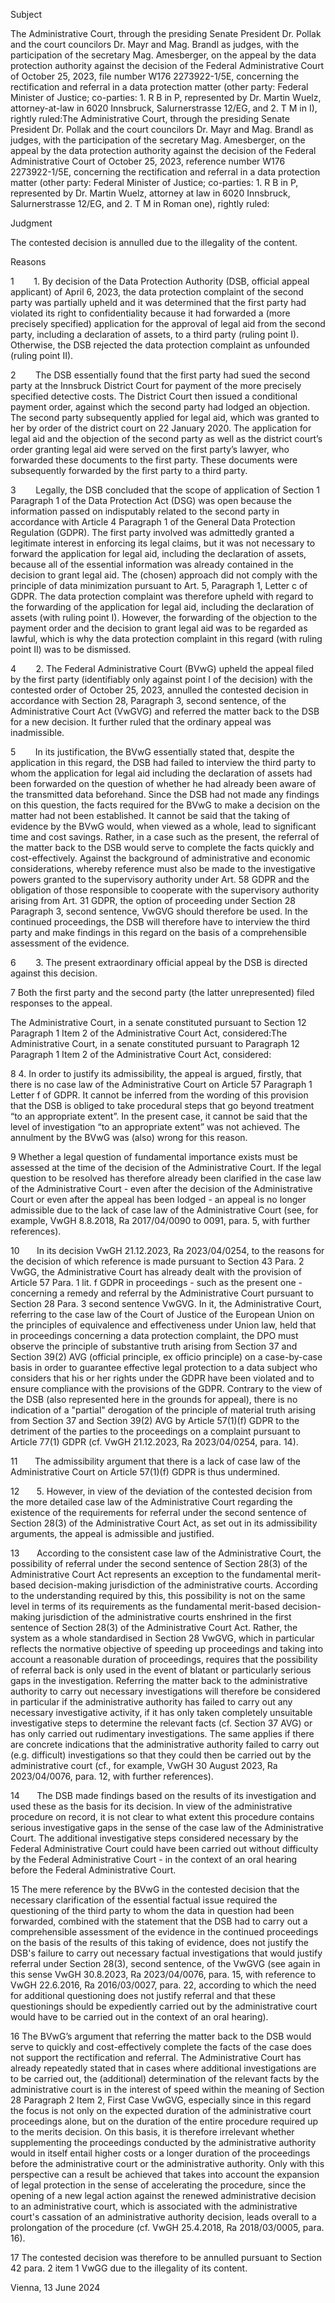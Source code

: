 Subject

The Administrative Court, through the presiding Senate President Dr. Pollak and the court councilors Dr. Mayr and Mag. Brandl as judges, with the participation of the secretary Mag. Amesberger, on the appeal by the data protection authority against the decision of the Federal Administrative Court of October 25, 2023, file number W176 2273922-1/5E, concerning the rectification and referral in a data protection matter (other party: Federal Minister of Justice; co-parties: 1. R B in P, represented by Dr. Martin Wuelz, attorney-at-law in 6020 Innsbruck, Salurnerstrasse 12/EG, and 2. T M in I), rightly ruled:The Administrative Court, through the presiding Senate President Dr. Pollak and the court councilors Dr. Mayr and Mag. Brandl as judges, with the participation of the secretary Mag. Amesberger, on the appeal by the data protection authority against the decision of the Federal Administrative Court of October 25, 2023, reference number W176 2273922-1/5E, concerning the rectification and referral in a data protection matter (other party: Federal Minister of Justice; co-parties: 1. R B in P, represented by Dr. Martin Wuelz, attorney at law in 6020 Innsbruck, Salurnerstrasse 12/EG, and 2. T M in Roman one), rightly ruled:

Judgment

The contested decision is annulled due to the illegality of the content.

Reasons

1        1. By decision of the Data Protection Authority (DSB, official appeal applicant) of April 6, 2023, the data protection complaint of the second party was partially upheld and it was determined that the first party had violated its right to confidentiality because it had forwarded a (more precisely specified) application for the approval of legal aid from the second party, including a declaration of assets, to a third party (ruling point I). Otherwise, the DSB rejected the data protection complaint as unfounded (ruling point II).

2        The DSB essentially found that the first party had sued the second party at the Innsbruck District Court for payment of the more precisely specified detective costs. The District Court then issued a conditional payment order, against which the second party had lodged an objection. The second party subsequently applied for legal aid, which was granted to her by order of the district court on 22 January 2020. The application for legal aid and the objection of the second party as well as the district court’s order granting legal aid were served on the first party’s lawyer, who forwarded these documents to the first party. These documents were subsequently forwarded by the first party to a third party.

3        Legally, the DSB concluded that the scope of application of Section 1 Paragraph 1 of the Data Protection Act (DSG) was open because the information passed on indisputably related to the second party in accordance with Article 4 Paragraph 1 of the General Data Protection Regulation (GDPR). The first party involved was admittedly granted a legitimate interest in enforcing its legal claims, but it was not necessary to forward the application for legal aid, including the declaration of assets, because all of the essential information was already contained in the decision to grant legal aid. The (chosen) approach did not comply with the principle of data minimization pursuant to Art. 5, Paragraph 1, Letter c of GDPR. The data protection complaint was therefore upheld with regard to the forwarding of the application for legal aid, including the declaration of assets (with ruling point I). However, the forwarding of the objection to the payment order and the decision to grant legal aid was to be regarded as lawful, which is why the data protection complaint in this regard (with ruling point II) was to be dismissed.

4        2. The Federal Administrative Court (BVwG) upheld the appeal filed by the first party (identifiably only against point I of the decision) with the contested order of October 25, 2023, annulled the contested decision in accordance with Section 28, Paragraph 3, second sentence, of the Administrative Court Act (VwGVG) and referred the matter back to the DSB for a new decision. It further ruled that the ordinary appeal was inadmissible.

5        In its justification, the BVwG essentially stated that, despite the application in this regard, the DSB had failed to interview the third party to whom the application for legal aid including the declaration of assets had been forwarded on the question of whether he had already been aware of the transmitted data beforehand. Since the DSB had not made any findings on this question, the facts required for the BVwG to make a decision on the matter had not been established. It cannot be said that the taking of evidence by the BVwG would, when viewed as a whole, lead to significant time and cost savings. Rather, in a case such as the present, the referral of the matter back to the DSB would serve to complete the facts quickly and cost-effectively. Against the background of administrative and economic considerations, whereby reference must also be made to the investigative powers granted to the supervisory authority under Art. 58 GDPR and the obligation of those responsible to cooperate with the supervisory authority arising from Art. 31 GDPR, the option of proceeding under Section 28 Paragraph 3, second sentence, VwGVG should therefore be used. In the continued proceedings, the DSB will therefore have to interview the third party and make findings in this regard on the basis of a comprehensible assessment of the evidence.

6        3. The present extraordinary official appeal by the DSB is directed against this decision.

7 Both the first party and the second party (the latter unrepresented) filed responses to the appeal.

The Administrative Court, in a senate constituted pursuant to Section 12 Paragraph 1 Item 2 of the Administrative Court Act, considered:The Administrative Court, in a senate constituted pursuant to Paragraph 12 Paragraph 1 Item 2 of the Administrative Court Act, considered:

8 4. In order to justify its admissibility, the appeal is argued, firstly, that there is no case law of the Administrative Court on Article 57 Paragraph 1 Letter f of GDPR. It cannot be inferred from the wording of this provision that the DSB is obliged to take procedural steps that go beyond treatment “to an appropriate extent”. In the present case, it cannot be said that the level of investigation “to an appropriate extent” was not achieved. The annulment by the BVwG was (also) wrong for this reason.

9 Whether a legal question of fundamental importance exists must be assessed at the time of the decision of the Administrative Court. If the legal question to be resolved has therefore already been clarified in the case law of the Administrative Court - even after the decision of the Administrative Court or even after the appeal has been lodged - an appeal is no longer admissible due to the lack of case law of the Administrative Court (see, for example, VwGH 8.8.2018, Ra 2017/04/0090 to 0091, para. 5, with further references).

10       In its decision VwGH 21.12.2023, Ra 2023/04/0254, to the reasons for the decision of which reference is made pursuant to Section 43 Para. 2 VwGG, the Administrative Court has already dealt with the provision of Article 57 Para. 1 lit. f GDPR in proceedings - such as the present one - concerning a remedy and referral by the Administrative Court pursuant to Section 28 Para. 3 second sentence VwGVG. In it, the Administrative Court, referring to the case law of the Court of Justice of the European Union on the principles of equivalence and effectiveness under Union law, held that in proceedings concerning a data protection complaint, the DPO must observe the principle of substantive truth arising from Section 37 and Section 39(2) AVG (official principle, ex officio principle) on a case-by-case basis in order to guarantee effective legal protection to a data subject who considers that his or her rights under the GDPR have been violated and to ensure compliance with the provisions of the GDPR. Contrary to the view of the DSB (also represented here in the grounds for appeal), there is no indication of a "partial" derogation of the principle of material truth arising from Section 37 and Section 39(2) AVG by Article 57(1)(f) GDPR to the detriment of the parties to the proceedings on a complaint pursuant to Article 77(1) GDPR (cf. VwGH 21.12.2023, Ra 2023/04/0254, para. 14).

11       The admissibility argument that there is a lack of case law of the Administrative Court on Article 57(1)(f) GDPR is thus undermined.

12       5. However, in view of the deviation of the contested decision from the more detailed case law of the Administrative Court regarding the existence of the requirements for referral under the second sentence of Section 28(3) of the Administrative Court Act, as set out in its admissibility arguments, the appeal is admissible and justified.

13       According to the consistent case law of the Administrative Court, the possibility of referral under the second sentence of Section 28(3) of the Administrative Court Act represents an exception to the fundamental merit-based decision-making jurisdiction of the administrative courts. According to the understanding required by this, this possibility is not on the same level in terms of its requirements as the fundamental merit-based decision-making jurisdiction of the administrative courts enshrined in the first sentence of Section 28(3) of the Administrative Court Act. Rather, the system as a whole standardised in Section 28 VwGVG, which in particular reflects the normative objective of speeding up proceedings and taking into account a reasonable duration of proceedings, requires that the possibility of referral back is only used in the event of blatant or particularly serious gaps in the investigation. Referring the matter back to the administrative authority to carry out necessary investigations will therefore be considered in particular if the administrative authority has failed to carry out any necessary investigative activity, if it has only taken completely unsuitable investigative steps to determine the relevant facts (cf. Section 37 AVG) or has only carried out rudimentary investigations. The same applies if there are concrete indications that the administrative authority failed to carry out (e.g. difficult) investigations so that they could then be carried out by the administrative court (cf., for example, VwGH 30 August 2023, Ra 2023/04/0076, para. 12, with further references).

14       The DSB made findings based on the results of its investigation and used these as the basis for its decision. In view of the administrative procedure on record, it is not clear to what extent this procedure contains serious investigative gaps in the sense of the case law of the Administrative Court. The additional investigative steps considered necessary by the Federal Administrative Court could have been carried out without difficulty by the Federal Administrative Court - in the context of an oral hearing before the Federal Administrative Court.

15 The mere reference by the BVwG in the contested decision that the necessary clarification of the essential factual issue required the questioning of the third party to whom the data in question had been forwarded, combined with the statement that the DSB had to carry out a comprehensible assessment of the evidence in the continued proceedings on the basis of the results of this taking of evidence, does not justify the DSB's failure to carry out necessary factual investigations that would justify referral under Section 28(3), second sentence, of the VwGVG (see again in this sense VwGH 30.8.2023, Ra 2023/04/0076, para. 15, with reference to VwGH 22.6.2016, Ra 2016/03/0027, para. 22, according to which the need for additional questioning does not justify referral and that these questionings should be expediently carried out by the administrative court would have to be carried out in the context of an oral hearing).

16 The BVwG’s argument that referring the matter back to the DSB would serve to quickly and cost-effectively complete the facts of the case does not support the rectification and referral. The Administrative Court has already repeatedly stated that in cases where additional investigations are to be carried out, the (additional) determination of the relevant facts by the administrative court is in the interest of speed within the meaning of Section 28 Paragraph 2 Item 2, First Case VwGVG, especially since in this regard the focus is not only on the expected duration of the administrative court proceedings alone, but on the duration of the entire procedure required up to the merits decision. On this basis, it is therefore irrelevant whether supplementing the proceedings conducted by the administrative authority would in itself entail higher costs or a longer duration of the proceedings before the administrative court or the administrative authority. Only with this perspective can a result be achieved that takes into account the expansion of legal protection in the sense of accelerating the procedure, since the opening of a new legal action against the renewed administrative decision to an administrative court, which is associated with the administrative court's cassation of an administrative authority decision, leads overall to a prolongation of the procedure (cf. VwGH 25.4.2018, Ra 2018/03/0005, para. 16).

17 The contested decision was therefore to be annulled pursuant to Section 42 para. 2 item 1 VwGG due to the illegality of its content.

Vienna, 13 June 2024
